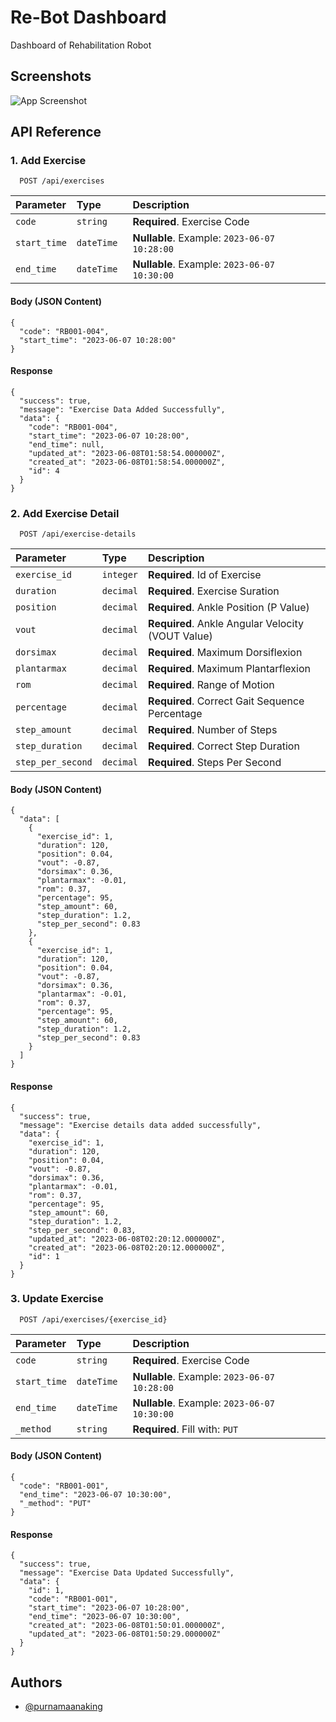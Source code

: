 
# Re-Bot Dashboard

Dashboard of  Rehabilitation Robot




## Screenshots

![App Screenshot](https://awesomescreenshot.s3.amazonaws.com/image/756918/40599055-36d66507d69971e01cb213ba873af2c2.png?X-Amz-Algorithm=AWS4-HMAC-SHA256&X-Amz-Credential=AKIAJSCJQ2NM3XLFPVKA%2F20230609%2Fus-east-1%2Fs3%2Faws4_request&X-Amz-Date=20230609T021129Z&X-Amz-Expires=28800&X-Amz-SignedHeaders=host&X-Amz-Signature=2536dee9baf5e2cc322c28c74f3780a679f162838e7e23607629fdbe68db2d68)


## API Reference

### 1. Add Exercise

```http
  POST /api/exercises
```

| Parameter | Type     | Description                |
| :-------- | :------- | :------------------------- |
| `code` | `string` | **Required**. Exercise Code |
| `start_time` | `dateTime ` | **Nullable**. Example: `2023-06-07 10:28:00` |
| `end_time` | `dateTime ` | **Nullable**. Example: `2023-06-07 10:30:00` |

#### Body (JSON Content)

```
{
  "code": "RB001-004",
  "start_time": "2023-06-07 10:28:00"
}
```

#### Response 

```
{
  "success": true,
  "message": "Exercise Data Added Successfully",
  "data": {
    "code": "RB001-004",
    "start_time": "2023-06-07 10:28:00",
    "end_time": null,
    "updated_at": "2023-06-08T01:58:54.000000Z",
    "created_at": "2023-06-08T01:58:54.000000Z",
    "id": 4
  }
}
```

### 2. Add Exercise Detail

```http
  POST /api/exercise-details
```

| Parameter | Type     | Description                       |
| :-------- | :------- | :-------------------------------- |
| `exercise_id` | `integer` | **Required**. Id of Exercise |
| `duration` | `decimal` | **Required**. Exercise Suration |
| `position` | `decimal` | **Required**. Ankle Position (P Value) |
| `vout` | `decimal` | **Required**. Ankle Angular Velocity (VOUT Value) |
| `dorsimax` | `decimal` | **Required**. Maximum Dorsiflexion |
| `plantarmax` | `decimal` | **Required**. Maximum Plantarflexion |
| `rom` | `decimal` | **Required**. Range of Motion |
| `percentage` | `decimal` | **Required**. Correct Gait Sequence Percentage |
| `step_amount` | `decimal` | **Required**. Number of Steps |
| `step_duration` | `decimal` | **Required**. Correct Step Duration |
| `step_per_second` | `decimal` | **Required**. Steps Per Second |

#### Body (JSON Content)

```
{
  "data": [
    {
      "exercise_id": 1,
      "duration": 120,
      "position": 0.04,
      "vout": -0.87,
      "dorsimax": 0.36,
      "plantarmax": -0.01,
      "rom": 0.37,
      "percentage": 95,
      "step_amount": 60,
      "step_duration": 1.2,
      "step_per_second": 0.83
    },
    {
      "exercise_id": 1,
      "duration": 120,
      "position": 0.04,
      "vout": -0.87,
      "dorsimax": 0.36,
      "plantarmax": -0.01,
      "rom": 0.37,
      "percentage": 95,
      "step_amount": 60,
      "step_duration": 1.2,
      "step_per_second": 0.83
    }
  ]
}
```

#### Response 

```
{
  "success": true,
  "message": "Exercise details data added successfully",
  "data": {
    "exercise_id": 1,
    "duration": 120,
    "position": 0.04,
    "vout": -0.87,
    "dorsimax": 0.36,
    "plantarmax": -0.01,
    "rom": 0.37,
    "percentage": 95,
    "step_amount": 60,
    "step_duration": 1.2,
    "step_per_second": 0.83,
    "updated_at": "2023-06-08T02:20:12.000000Z",
    "created_at": "2023-06-08T02:20:12.000000Z",
    "id": 1
  }
}
```

### 3. Update Exercise

```http
  POST /api/exercises/{exercise_id}
```

| Parameter | Type     | Description                |
| :-------- | :------- | :------------------------- |
| `code` | `string` | **Required**. Exercise Code |
| `start_time` | `dateTime ` | **Nullable**. Example: `2023-06-07 10:28:00` |
| `end_time` | `dateTime ` | **Nullable**. Example: `2023-06-07 10:30:00` |
| `_method` | `string ` | **Required**. Fill with: `PUT` |

#### Body (JSON Content)

```
{
  "code": "RB001-001",
  "end_time": "2023-06-07 10:30:00",
  "_method": "PUT"
}
```

#### Response 

```
{
  "success": true,
  "message": "Exercise Data Updated Successfully",
  "data": {
    "id": 1,
    "code": "RB001-001",
    "start_time": "2023-06-07 10:28:00",
    "end_time": "2023-06-07 10:30:00",
    "created_at": "2023-06-08T01:50:01.000000Z",
    "updated_at": "2023-06-08T01:50:29.000000Z"
  }
}
```


## Authors

- [@purnamaanaking](https://github.com/purnamaanaking)

